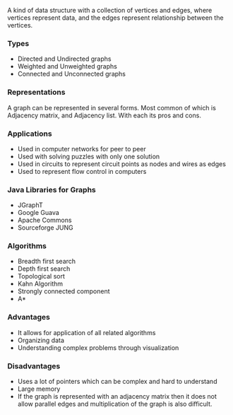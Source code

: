 A kind of data structure with a collection of vertices and edges, where vertices
represent data, and the edges represent relationship between the vertices.


### Types
- Directed and Undirected graphs
- Weighted and Unweighted graphs
- Connected and Unconnected graphs


### Representations
A graph can be represented in several forms. Most common of which is Adjacency matrix, and Adjacency list. With each
its pros and cons.


### Applications
- Used in computer networks for peer to peer
- Used with solving puzzles with only one solution
- Used in circuits to represent circuit points as nodes and wires as edges
- Used to represent flow control in computers


### Java Libraries for Graphs
- JGraphT
- Google Guava
- Apache Commons
- Sourceforge JUNG

### Algorithms
- Breadth first search
- Depth first search
- Topological sort
- Kahn Algorithm
- Strongly connected component
- A*


### Advantages
- It allows for application of all related algorithms
- Organizing data
- Understanding complex problems through visualization


### Disadvantages
- Uses a lot of pointers which can be complex and hard to understand
- Large memory
- If the graph is represented with an adjacency matrix then it does not allow parallel edges and 
multiplication of the graph is also difficult.